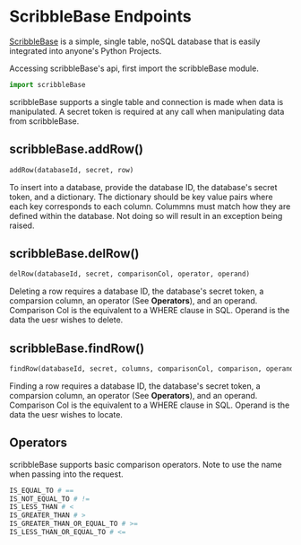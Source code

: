 # ScribbleBase Endpoints
[ScribbleBase](../index.md) is a simple, single table, noSQL database that is easily integrated into anyone's Python Projects.

Accessing scribbleBase's api, first import the scribbleBase module.

```python
import scribbleBase
```

scribbleBase supports a single table and connection is made when data is manipulated. A secret token is required at any call when manipulating data from scribbleBase.

## scribbleBase.addRow()
```python
addRow(databaseId, secret, row)
```

To insert into a database, provide the database ID, the database's secret token, and a dictionary. The dictionary should be key value pairs where each key corresponds to each column. Colummns must match how they are defined within the database. Not doing so will result in an exception being raised.

## scribbleBase.delRow()
```python
delRow(databaseId, secret, comparisonCol, operator, operand)
```

Deleting a row requires a database ID, the database's secret token, a comparsion column, an operator (See **Operators**), and an operand. Comparison Col is the equivalent to a WHERE clause in SQL. Operand is the data the uesr wishes to delete. 

## scribbleBase.findRow()
```python
findRow(databaseId, secret, columns, comparisonCol, comparison, operand)
```
Finding a row requires a database ID, the database's secret token, a comparsion column, an operator (See **Operators**), and an operand. Comparison Col is the equivalent to a WHERE clause in SQL. Operand is the data the uesr wishes to locate. 

## Operators
scribbleBase supports basic comparison operators. Note to use the name when passing into the request.
```python
IS_EQUAL_TO # ==
IS_NOT_EQUAL_TO # !=
IS_LESS_THAN # <
IS_GREATER_THAN # >
IS_GREATER_THAN_OR_EQUAL_TO # >=
IS_LESS_THAN_OR_EQUAL_TO # <=
```


